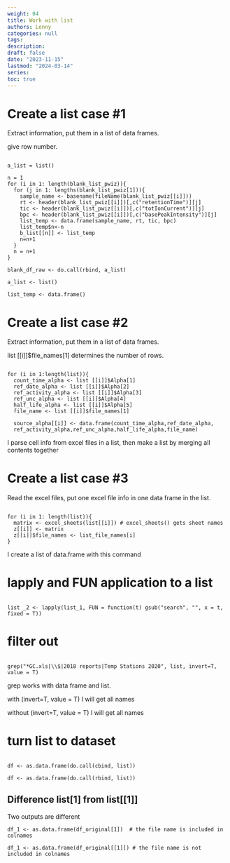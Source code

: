 ```yaml
---
weight: 04
title: Work with list
authors: Lenny
categories: null
tags: 
description: 
draft: false
date: "2023-11-15"
lastmod: "2024-03-14"
series:
toc: true
---
```



<!--more-->


# Create a list case #1 

Extract information, put them in a list of data frames.  

give row number.

```

a_list = list()

n = 1
for (i in 1: length(blank_list_pwiz)){
  for (j in 1: lengths(blank_list_pwiz[1])){
    sample_name <- basename(fileName(blank_list_pwiz[[i]]))
    rt <- header(blank_list_pwiz[[i]])[,c("retentionTime")][j]
    tic <- header(blank_list_pwiz[[i]])[,c("totIonCurrent")][j]
    bpc <- header(blank_list_pwiz[[i]])[,c("basePeakIntensity")][j]
    list_temp <- data.frame(sample_name, rt, tic, bpc)
    list_temp$n<-n
    b_list[[n]] <- list_temp
    n=n+1
  }
  n = n+1
}

blank_df_raw <- do.call(rbind, a_list)

a_list <- list()

list_temp <- data.frame()

```


# Create a list case #2
Extract information, put them in a list of data frames.  

list [[i]]$file_names[1] determines the number of rows.

```

for (i in 1:length(list)){
  count_time_alpha <- list [[i]]$Alpha[1]
  ref_date_alpha <- list [[i]]$Alpha[2]
  ref_activity_alpha <- list [[i]]$Alpha[3]
  ref_unc_alpha <- list [[i]]$Alpha[4]
  half_life_alpha <- list [[i]]$Alpha[5]
  file_name <- list [[i]]$file_names[1]
  
  source_alpha[[i]] <- data.frame(count_time_alpha,ref_date_alpha,
  ref_activity_alpha,ref_unc_alpha,half_life_alpha,file_name)

```
I parse cell info from excel files in a list, then make a list by merging all contents together



# Create a list case #3
Read the excel files, put one excel file info in one data frame in the list.

```

for (i in 1: length(list)){
  matrix <- excel_sheets(list[[i]]) # excel_sheets() gets sheet names
  z[[i]] <- matrix
  z[[i]]$file_names <- list_file_names[i]
}

```

I create a list of data.frame with this command 



# lapply and FUN application to a list

```

list _2 <- lapply(list_1, FUN = function(t) gsub("search", "", x = t, fixed = T))

```


# filter out

```

grep("*GC.xls|\\$|2018 reports|Temp Stations 2020", list, invert=T, value = T)

```

grep works with data frame and list.  

with (invert=T, value = T) I will get all names  

without (invert=T, value = T) I will get all names




# turn list to dataset

```

df <- as.data.frame(do.call(cbind, list))

df <- as.data.frame(do.call(rbind, list))

```

## Difference list[1] from list[[1]]

Two outputs are different
```
df_1 <- as.data.frame(df_original[1])  # the file name is included in colnames
 
df_1 <- as.data.frame(df_original[[1]]) # the file name is not included in colnames
```